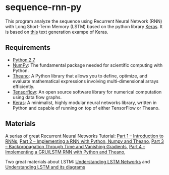 # sequence-rnn-py
This program analyze the sequence using Recurrent Neural Network (RNN) with Long Short-Term Memory (LSTM) based on the python library [Keras](http://keras.io/).
It is based on [this](https://github.com/fchollet/keras/blob/master/examples/lstm_text_generation.py) text generation exampe of Keras.

## Requirements

- [Python 2.7](https://www.python.org/downloads/)
- [NumPy](http://www.numpy.org/): The fundamental package needed for scientific computing with Python.
- [Theano](http://deeplearning.net/software/theano/): A Python library that allows you to define, optimize, and evaluate mathematical expressions involving multi-dimensional arrays efficiently.
- [Tensorflow](https://www.tensorflow.org/): An open source software library for numerical computation using data flow graphs.
- [Keras](http://keras.io/): A minimalist, highly modular neural networks library, written in Python and capable of running on top of either TensorFlow or Theano.

## Materials

A serias of great Recurrent Neural Networks Tutorial: [Part 1 – Introduction to RNNs](http://www.wildml.com/2015/09/recurrent-neural-networks-tutorial-part-1-introduction-to-rnns/), [Part 2 – Implementing a RNN with Python, Numpy and Theano](http://www.wildml.com/2015/09/recurrent-neural-networks-tutorial-part-2-implementing-a-language-model-rnn-with-python-numpy-and-theano/), [Part 3 – Backpropagation Through Time and Vanishing Gradients](http://www.wildml.com/2015/10/recurrent-neural-networks-tutorial-part-3-backpropagation-through-time-and-vanishing-gradients/), [Part 4 – Implementing a GRU/LSTM RNN with Python and Theano](http://www.wildml.com/2015/10/recurrent-neural-network-tutorial-part-4-implementing-a-grulstm-rnn-with-python-and-theano/),

Two great materials about LSTM: [Understanding LSTM Networks](http://colah.github.io/posts/2015-08-Understanding-LSTMs/) and [Understanding LSTM and its diagrams](https://medium.com/@shiyan/understanding-lstm-and-its-diagrams-37e2f46f1714#.5hkwmotmr)
